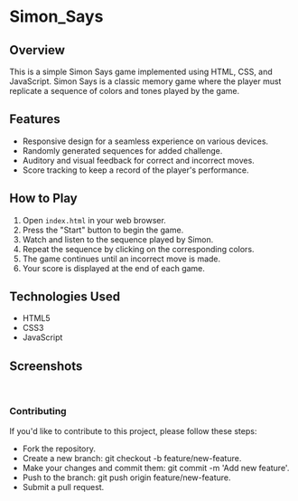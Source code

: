 # Simon_Says


## Overview

This is a simple Simon Says game implemented using HTML, CSS, and JavaScript. Simon Says is a classic memory game where the player must replicate a sequence of colors and tones played by the game.

## Features

- Responsive design for a seamless experience on various devices.
- Randomly generated sequences for added challenge.
- Auditory and visual feedback for correct and incorrect moves.
- Score tracking to keep a record of the player's performance.

## How to Play

1. Open `index.html` in your web browser.
2. Press the "Start" button to begin the game.
3. Watch and listen to the sequence played by Simon.
4. Repeat the sequence by clicking on the corresponding colors.
5. The game continues until an incorrect move is made.
6. Your score is displayed at the end of each game.

## Technologies Used

- HTML5
- CSS3
- JavaScript

## Screenshots

<br>
<h3>Contributing</h3>
<p>If you'd like to contribute to this project, please follow these steps:<p>
<ul>
<li>Fork the repository.</li>
<li>Create a new branch: git checkout -b feature/new-feature.</li>
<li>Make your changes and commit them: git commit -m 'Add new feature'.</li>
<li>Push to the branch: git push origin feature/new-feature.</li>
<li>Submit a pull request.</li>
